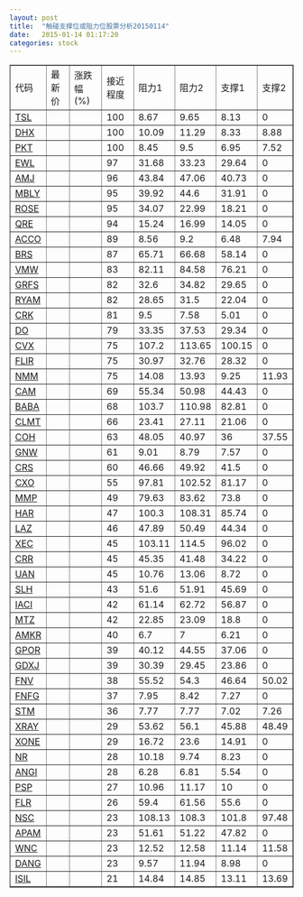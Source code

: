 ```yaml
---
layout: post
title:  "触碰支撑位或阻力位股票分析20150114"
date:   2015-01-14 01:17:20
categories: stock
---
```

<script type="text/javascript">
var stockList = []
stockList.push('gb_tsl');
stockList.push('gb_dhx');
stockList.push('gb_pkt');
stockList.push('gb_ewl');
stockList.push('gb_amj');
stockList.push('gb_mbly');
stockList.push('gb_rose');
stockList.push('gb_qre');
stockList.push('gb_acco');
stockList.push('gb_brs');
stockList.push('gb_vmw');
stockList.push('gb_grfs');
stockList.push('gb_ryam');
stockList.push('gb_crk');
stockList.push('gb_do');
stockList.push('gb_cvx');
stockList.push('gb_flir');
stockList.push('gb_nmm');
stockList.push('gb_cam');
stockList.push('gb_baba');
stockList.push('gb_clmt');
stockList.push('gb_coh');
stockList.push('gb_gnw');
stockList.push('gb_crs');
stockList.push('gb_cxo');
stockList.push('gb_mmp');
stockList.push('gb_har');
stockList.push('gb_laz');
stockList.push('gb_xec');
stockList.push('gb_crr');
stockList.push('gb_uan');
stockList.push('gb_slh');
stockList.push('gb_iaci');
stockList.push('gb_mtz');
stockList.push('gb_amkr');
stockList.push('gb_gpor');
stockList.push('gb_gdxj');
stockList.push('gb_fnv');
stockList.push('gb_fnfg');
stockList.push('gb_stm');
stockList.push('gb_xray');
stockList.push('gb_xone');
stockList.push('gb_nr');
stockList.push('gb_angi');
stockList.push('gb_psp');
stockList.push('gb_flr');
stockList.push('gb_nsc');
stockList.push('gb_apam');
stockList.push('gb_wnc');
stockList.push('gb_dang');
stockList.push('gb_isil');
</script>
<table border="1">
 <tr>
 <td>代码</td>
 <td>最新价</td>
 <td>涨跌幅(%)</td>
 <td>接近程度</td>
 <td>阻力1</td>
 <td>阻力2</td>
 <td>支撑1</td>
 <td>支撑2</td>
</tr>
  <tr id="tsl" class="green">
  <td><a href="http://stock.finance.sina.com.cn/usstock/quotes/TSL.html" target="_blank">TSL</a></td><td></td><td></td><td>100</td><td>8.67</td><td>9.65</td><td>8.13</td><td>0</td></tr>
  <tr id="dhx" class="red">
  <td><a href="http://stock.finance.sina.com.cn/usstock/quotes/DHX.html" target="_blank">DHX</a></td><td></td><td></td><td>100</td><td>10.09</td><td>11.29</td><td>8.33</td><td>8.88</td></tr>
  <tr id="pkt" class="red">
  <td><a href="http://stock.finance.sina.com.cn/usstock/quotes/PKT.html" target="_blank">PKT</a></td><td></td><td></td><td>100</td><td>8.45</td><td>9.5</td><td>6.95</td><td>7.52</td></tr>
  <tr id="ewl" class="red">
  <td><a href="http://stock.finance.sina.com.cn/usstock/quotes/EWL.html" target="_blank">EWL</a></td><td></td><td></td><td>97</td><td>31.68</td><td>33.23</td><td>29.64</td><td>0</td></tr>
  <tr id="amj" class="red">
  <td><a href="http://stock.finance.sina.com.cn/usstock/quotes/AMJ.html" target="_blank">AMJ</a></td><td></td><td></td><td>96</td><td>43.84</td><td>47.06</td><td>40.73</td><td>0</td></tr>
  <tr id="mbly" class="red">
  <td><a href="http://stock.finance.sina.com.cn/usstock/quotes/MBLY.html" target="_blank">MBLY</a></td><td></td><td></td><td>95</td><td>39.92</td><td>44.6</td><td>31.91</td><td>0</td></tr>
  <tr id="rose" class="green">
  <td><a href="http://stock.finance.sina.com.cn/usstock/quotes/ROSE.html" target="_blank">ROSE</a></td><td></td><td></td><td>95</td><td>34.07</td><td>22.99</td><td>18.21</td><td>0</td></tr>
  <tr id="qre" class="red">
  <td><a href="http://stock.finance.sina.com.cn/usstock/quotes/QRE.html" target="_blank">QRE</a></td><td></td><td></td><td>94</td><td>15.24</td><td>16.99</td><td>14.05</td><td>0</td></tr>
  <tr id="acco" class="red">
  <td><a href="http://stock.finance.sina.com.cn/usstock/quotes/ACCO.html" target="_blank">ACCO</a></td><td></td><td></td><td>89</td><td>8.56</td><td>9.2</td><td>6.48</td><td>7.94</td></tr>
  <tr id="brs" class="green">
  <td><a href="http://stock.finance.sina.com.cn/usstock/quotes/BRS.html" target="_blank">BRS</a></td><td></td><td></td><td>87</td><td>65.71</td><td>66.68</td><td>58.14</td><td>0</td></tr>
  <tr id="vmw" class="red">
  <td><a href="http://stock.finance.sina.com.cn/usstock/quotes/VMW.html" target="_blank">VMW</a></td><td></td><td></td><td>83</td><td>82.11</td><td>84.58</td><td>76.21</td><td>0</td></tr>
  <tr id="grfs" class="red">
  <td><a href="http://stock.finance.sina.com.cn/usstock/quotes/GRFS.html" target="_blank">GRFS</a></td><td></td><td></td><td>82</td><td>32.6</td><td>34.82</td><td>29.65</td><td>0</td></tr>
  <tr id="ryam" class="green">
  <td><a href="http://stock.finance.sina.com.cn/usstock/quotes/RYAM.html" target="_blank">RYAM</a></td><td></td><td></td><td>82</td><td>28.65</td><td>31.5</td><td>22.04</td><td>0</td></tr>
  <tr id="crk" class="green">
  <td><a href="http://stock.finance.sina.com.cn/usstock/quotes/CRK.html" target="_blank">CRK</a></td><td></td><td></td><td>81</td><td>9.5</td><td>7.58</td><td>5.01</td><td>0</td></tr>
  <tr id="do" class="red">
  <td><a href="http://stock.finance.sina.com.cn/usstock/quotes/DO.html" target="_blank">DO</a></td><td></td><td></td><td>79</td><td>33.35</td><td>37.53</td><td>29.34</td><td>0</td></tr>
  <tr id="cvx" class="red">
  <td><a href="http://stock.finance.sina.com.cn/usstock/quotes/CVX.html" target="_blank">CVX</a></td><td></td><td></td><td>75</td><td>107.2</td><td>113.65</td><td>100.15</td><td>0</td></tr>
  <tr id="flir" class="red">
  <td><a href="http://stock.finance.sina.com.cn/usstock/quotes/FLIR.html" target="_blank">FLIR</a></td><td></td><td></td><td>75</td><td>30.97</td><td>32.76</td><td>28.32</td><td>0</td></tr>
  <tr id="nmm" class="green">
  <td><a href="http://stock.finance.sina.com.cn/usstock/quotes/NMM.html" target="_blank">NMM</a></td><td></td><td></td><td>75</td><td>14.08</td><td>13.93</td><td>9.25</td><td>11.93</td></tr>
  <tr id="cam" class="green">
  <td><a href="http://stock.finance.sina.com.cn/usstock/quotes/CAM.html" target="_blank">CAM</a></td><td></td><td></td><td>69</td><td>55.34</td><td>50.98</td><td>44.43</td><td>0</td></tr>
  <tr id="baba" class="red">
  <td><a href="http://stock.finance.sina.com.cn/usstock/quotes/BABA.html" target="_blank">BABA</a></td><td></td><td></td><td>68</td><td>103.7</td><td>110.98</td><td>82.81</td><td>0</td></tr>
  <tr id="clmt" class="red">
  <td><a href="http://stock.finance.sina.com.cn/usstock/quotes/CLMT.html" target="_blank">CLMT</a></td><td></td><td></td><td>66</td><td>23.41</td><td>27.11</td><td>21.06</td><td>0</td></tr>
  <tr id="coh" class="green">
  <td><a href="http://stock.finance.sina.com.cn/usstock/quotes/COH.html" target="_blank">COH</a></td><td></td><td></td><td>63</td><td>48.05</td><td>40.97</td><td>36</td><td>37.55</td></tr>
  <tr id="gnw" class="green">
  <td><a href="http://stock.finance.sina.com.cn/usstock/quotes/GNW.html" target="_blank">GNW</a></td><td></td><td></td><td>61</td><td>9.01</td><td>8.79</td><td>7.57</td><td>0</td></tr>
  <tr id="crs" class="green">
  <td><a href="http://stock.finance.sina.com.cn/usstock/quotes/CRS.html" target="_blank">CRS</a></td><td></td><td></td><td>60</td><td>46.66</td><td>49.92</td><td>41.5</td><td>0</td></tr>
  <tr id="cxo" class="red">
  <td><a href="http://stock.finance.sina.com.cn/usstock/quotes/CXO.html" target="_blank">CXO</a></td><td></td><td></td><td>55</td><td>97.81</td><td>102.52</td><td>81.17</td><td>0</td></tr>
  <tr id="mmp" class="red">
  <td><a href="http://stock.finance.sina.com.cn/usstock/quotes/MMP.html" target="_blank">MMP</a></td><td></td><td></td><td>49</td><td>79.63</td><td>83.62</td><td>73.8</td><td>0</td></tr>
  <tr id="har" class="red">
  <td><a href="http://stock.finance.sina.com.cn/usstock/quotes/HAR.html" target="_blank">HAR</a></td><td></td><td></td><td>47</td><td>100.3</td><td>108.31</td><td>85.74</td><td>0</td></tr>
  <tr id="laz" class="red">
  <td><a href="http://stock.finance.sina.com.cn/usstock/quotes/LAZ.html" target="_blank">LAZ</a></td><td></td><td></td><td>46</td><td>47.89</td><td>50.49</td><td>44.34</td><td>0</td></tr>
  <tr id="xec" class="green">
  <td><a href="http://stock.finance.sina.com.cn/usstock/quotes/XEC.html" target="_blank">XEC</a></td><td></td><td></td><td>45</td><td>103.11</td><td>114.5</td><td>96.02</td><td>0</td></tr>
  <tr id="crr" class="green">
  <td><a href="http://stock.finance.sina.com.cn/usstock/quotes/CRR.html" target="_blank">CRR</a></td><td></td><td></td><td>45</td><td>45.35</td><td>41.48</td><td>34.22</td><td>0</td></tr>
  <tr id="uan" class="red">
  <td><a href="http://stock.finance.sina.com.cn/usstock/quotes/UAN.html" target="_blank">UAN</a></td><td></td><td></td><td>45</td><td>10.76</td><td>13.06</td><td>8.72</td><td>0</td></tr>
  <tr id="slh" class="green">
  <td><a href="http://stock.finance.sina.com.cn/usstock/quotes/SLH.html" target="_blank">SLH</a></td><td></td><td></td><td>43</td><td>51.6</td><td>51.91</td><td>45.69</td><td>0</td></tr>
  <tr id="iaci" class="red">
  <td><a href="http://stock.finance.sina.com.cn/usstock/quotes/IACI.html" target="_blank">IACI</a></td><td></td><td></td><td>42</td><td>61.14</td><td>62.72</td><td>56.87</td><td>0</td></tr>
  <tr id="mtz" class="green">
  <td><a href="http://stock.finance.sina.com.cn/usstock/quotes/MTZ.html" target="_blank">MTZ</a></td><td></td><td></td><td>42</td><td>22.85</td><td>23.09</td><td>18.8</td><td>0</td></tr>
  <tr id="amkr" class="red">
  <td><a href="http://stock.finance.sina.com.cn/usstock/quotes/AMKR.html" target="_blank">AMKR</a></td><td></td><td></td><td>40</td><td>6.7</td><td>7</td><td>6.21</td><td>0</td></tr>
  <tr id="gpor" class="green">
  <td><a href="http://stock.finance.sina.com.cn/usstock/quotes/GPOR.html" target="_blank">GPOR</a></td><td></td><td></td><td>39</td><td>40.12</td><td>44.55</td><td>37.06</td><td>0</td></tr>
  <tr id="gdxj" class="red">
  <td><a href="http://stock.finance.sina.com.cn/usstock/quotes/GDXJ.html" target="_blank">GDXJ</a></td><td></td><td></td><td>39</td><td>30.39</td><td>29.45</td><td>23.86</td><td>0</td></tr>
  <tr id="fnv" class="red">
  <td><a href="http://stock.finance.sina.com.cn/usstock/quotes/FNV.html" target="_blank">FNV</a></td><td></td><td></td><td>38</td><td>55.52</td><td>54.3</td><td>46.64</td><td>50.02</td></tr>
  <tr id="fnfg" class="red">
  <td><a href="http://stock.finance.sina.com.cn/usstock/quotes/FNFG.html" target="_blank">FNFG</a></td><td></td><td></td><td>37</td><td>7.95</td><td>8.42</td><td>7.27</td><td>0</td></tr>
  <tr id="stm" class="red">
  <td><a href="http://stock.finance.sina.com.cn/usstock/quotes/STM.html" target="_blank">STM</a></td><td></td><td></td><td>36</td><td>7.77</td><td>7.77</td><td>7.02</td><td>7.26</td></tr>
  <tr id="xray" class="red">
  <td><a href="http://stock.finance.sina.com.cn/usstock/quotes/XRAY.html" target="_blank">XRAY</a></td><td></td><td></td><td>29</td><td>53.62</td><td>56.1</td><td>45.88</td><td>48.49</td></tr>
  <tr id="xone" class="red">
  <td><a href="http://stock.finance.sina.com.cn/usstock/quotes/XONE.html" target="_blank">XONE</a></td><td></td><td></td><td>29</td><td>16.72</td><td>23.6</td><td>14.91</td><td>0</td></tr>
  <tr id="nr" class="green">
  <td><a href="http://stock.finance.sina.com.cn/usstock/quotes/NR.html" target="_blank">NR</a></td><td></td><td></td><td>28</td><td>10.18</td><td>9.74</td><td>8.23</td><td>0</td></tr>
  <tr id="angi" class="green">
  <td><a href="http://stock.finance.sina.com.cn/usstock/quotes/ANGI.html" target="_blank">ANGI</a></td><td></td><td></td><td>28</td><td>6.28</td><td>6.81</td><td>5.54</td><td>0</td></tr>
  <tr id="psp" class="red">
  <td><a href="http://stock.finance.sina.com.cn/usstock/quotes/PSP.html" target="_blank">PSP</a></td><td></td><td></td><td>27</td><td>10.96</td><td>11.17</td><td>10</td><td>0</td></tr>
  <tr id="flr" class="green">
  <td><a href="http://stock.finance.sina.com.cn/usstock/quotes/FLR.html" target="_blank">FLR</a></td><td></td><td></td><td>26</td><td>59.4</td><td>61.56</td><td>55.6</td><td>0</td></tr>
  <tr id="nsc" class="green">
  <td><a href="http://stock.finance.sina.com.cn/usstock/quotes/NSC.html" target="_blank">NSC</a></td><td></td><td></td><td>23</td><td>108.13</td><td>108.3</td><td>101.8</td><td>97.48</td></tr>
  <tr id="apam" class="green">
  <td><a href="http://stock.finance.sina.com.cn/usstock/quotes/APAM.html" target="_blank">APAM</a></td><td></td><td></td><td>23</td><td>51.61</td><td>51.22</td><td>47.82</td><td>0</td></tr>
  <tr id="wnc" class="green">
  <td><a href="http://stock.finance.sina.com.cn/usstock/quotes/WNC.html" target="_blank">WNC</a></td><td></td><td></td><td>23</td><td>12.52</td><td>12.58</td><td>11.14</td><td>11.58</td></tr>
  <tr id="dang" class="green">
  <td><a href="http://stock.finance.sina.com.cn/usstock/quotes/DANG.html" target="_blank">DANG</a></td><td></td><td></td><td>23</td><td>9.57</td><td>11.94</td><td>8.98</td><td>0</td></tr>
  <tr id="isil" class="green">
  <td><a href="http://stock.finance.sina.com.cn/usstock/quotes/ISIL.html" target="_blank">ISIL</a></td><td></td><td></td><td>21</td><td>14.84</td><td>14.85</td><td>13.11</td><td>13.69</td></tr>
</table>
